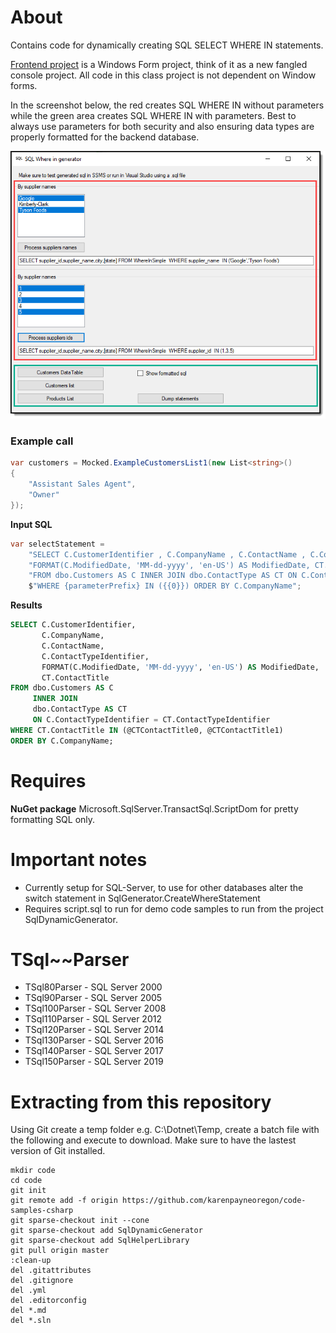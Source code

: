 ﻿# About

Contains code for dynamically creating SQL SELECT WHERE IN statements.

[Frontend project](https://github.com/karenpayneoregon/code-samples-csharp/tree/master/SqlDynamicGenerator) is a Windows Form project, think of it as a new fangled console project. All code in this class project is not dependent on Window forms.

In the screenshot below, the red creates SQL WHERE IN without parameters while the green area creates SQL WHERE IN with parameters. Best to always use parameters for both security and also ensuring data types are properly formatted for the backend database.

![screen](../assets/SqlWhereIn1.png)

### Example call

```csharp
var customers = Mocked.ExampleCustomersList1(new List<string>()
{
    "Assistant Sales Agent",
    "Owner"
});
```

**Input SQL**

```csharp
var selectStatement =
    "SELECT C.CustomerIdentifier , C.CompanyName , C.ContactName , C.ContactTypeIdentifier , " +
    "FORMAT(C.ModifiedDate, 'MM-dd-yyyy', 'en-US') AS ModifiedDate, CT.ContactTitle " +
    "FROM dbo.Customers AS C INNER JOIN dbo.ContactType AS CT ON C.ContactTypeIdentifier = CT.ContactTypeIdentifier " +
    $"WHERE {parameterPrefix} IN ({{0}}) ORDER BY C.CompanyName";
```

**Results**

```sql
SELECT C.CustomerIdentifier,
       C.CompanyName,
       C.ContactName,
       C.ContactTypeIdentifier,
       FORMAT(C.ModifiedDate, 'MM-dd-yyyy', 'en-US') AS ModifiedDate,
       CT.ContactTitle
FROM dbo.Customers AS C
     INNER JOIN
     dbo.ContactType AS CT
     ON C.ContactTypeIdentifier = CT.ContactTypeIdentifier
WHERE CT.ContactTitle IN (@CTContactTitle0, @CTContactTitle1)
ORDER BY C.CompanyName;
```



# Requires

**NuGet package** Microsoft.SqlServer.TransactSql.ScriptDom for pretty formatting SQL only.

# Important notes

* Currently setup for SQL-Server, to use for other databases alter the switch statement in SqlGenerator.CreateWhereStatement
* Requires script.sql to run for demo code samples to run from the project SqlDynamicGenerator.

# TSql~~Parser 

- TSql80Parser - SQL Server 2000
- TSql90Parser - SQL Server 2005
- TSql100Parser - SQL Server 2008
- TSql110Parser - SQL Server 2012
- TSql120Parser - SQL Server 2014
- TSql130Parser - SQL Server 2016
- TSql140Parser - SQL Server 2017
- TSql150Parser - SQL Server 2019



# Extracting from this repository

Using Git create a temp folder e.g. C:\Dotnet\Temp, create a batch file with the following and execute to download. Make sure to have the lastest version of Git installed.

```batch
mkdir code
cd code
git init
git remote add -f origin https://github.com/karenpayneoregon/code-samples-csharp
git sparse-checkout init --cone
git sparse-checkout add SqlDynamicGenerator
git sparse-checkout add SqlHelperLibrary
git pull origin master
:clean-up
del .gitattributes
del .gitignore
del .yml
del .editorconfig
del *.md
del *.sln
```
